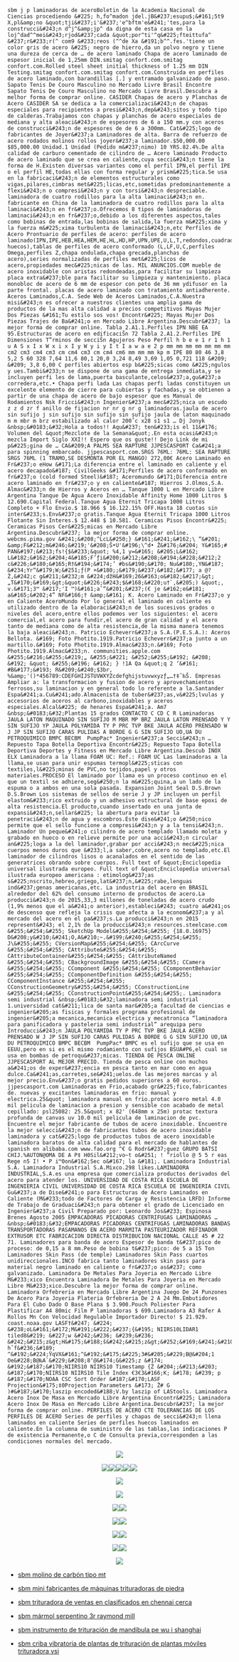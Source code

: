 
```
sbm j p laminadoras de aceroBoletin de la Academia Nacional de Ciencias procediendo &#225; h,fo^madon jdel.jB&#237;esupu$;&#161;5t9 X,pl&amp;no &quot;tji&#237;i'&#237;'e^bftm'e&#241;'tes,para la construcci&#243;n d^j^&amp;jp^ da digna de esta casa en la loj^dad^^mei&#243;rjod&#237;cada &quot;por^ti'^q&#225;fteittufa^ &#237;r&#233;r(^ com9 &#233;reos (^^de Xa &#191;b^^.fes.'tiene un color gris de acero &#225; negro de hierro,da un polvo negro y tiene una dureza de cerca de … de acero laminado Chapa de acero laminado de espesor inicial de 1,25mm DIN.smitag confort.com.smitag confort.com.Rolled steel sheet initial thickness of 1.25 mm DIN Testing.smitag confort.com.smitag confort.com.Construida en perfiles de acero laminado,con barandillas [.] y entramado galvanizado de paso. Sapato Tenis De Couro Masculino no Mercado Livre Brasil Encontre Sapato Tenis De Couro Masculino no Mercado Livre Brasil.Descubra a melhor forma de comprar online. CASIDER Chapas de acero y Planchas de Acero CASIDER SA se dedica a la comercializaci&#243;n de chapas especiales para recipientes a presi&#243;n,dep&#243;sitos y todo tipo de calderas.Trabajamos con chapas y planchas de acero especiales de mediana y alta aleaci&#243;n de espesores de 6 a 150 mm.y con aceros de construcci&#243;n de espesores de de 6 a 300mm. Cat&#225;logo de fabricantes de Joyer&#237;a Laminadores de alta. Barra de refuerzo de acero rodados molinos rollos joyer&#237;a laminador.$50,000.00 $85,000.00 Unidad.1 Unidad (Pedido m&#237;nimo) 10 YRS.82.4%.De alta calidad de carburo cementado de cilindro de … Acero laminado Producto de acero laminado que se crea en caliente,cuya secci&#243;n tiene la forma de H.Existen diversas variantes como el perfil IPN,el perfil IPE o el perfil HE,todas ellas con forma regular y prism&#225;tica.Se usa en la fabricaci&#243;n de elementos estructurales como vigas,pilares,cimbras met&#225;licas,etc,sometidas predominantemente a flexi&#243;n o compresi&#243;n y con torsi&#243;n despreciable. laminadora de cuatro rodillos para la alta laminaci&#243;n en. fabricante en China de la laminadora de cuatro rodillos para la alta laminaci&#243;n en fr&#237;o.Ofrecemos 8 tipos de laminadoras de laminaci&#243;n en fr&#237;o,debido a los diferentes aspectos,tales como bobinas de entrada,las bobinas de salida,la fuerza m&#225;xima y la fuerza m&#225;xima turbulenta de laminaci&#243;n,etc Perfiles de Acero Prontuario de perfiles de acero: perfiles de acero laminado(IPN,IPE,HEB,HEA,HEM,HE,HL,HD,HP,UPN,UPE,U,L,T,redondos,cuadrados,rectangulares,perfiles huecos),tablas de perfiles de acero conformado (L,LF,U,C,perfiles Omega,perfiles Z,chapa ondulada,chapa grecada,planchas de acero),series normalizadas de perfiles met&#225;licos de acero,propiedades mec&#225;nicas de las. MIL ANUNCIOS.COM mueble de acero inoxidable con aristas redondeadas,para facilitar su limpieza placa extra&#237;ble para facilitar su limpieza y mantenimiento. placa monobloc de acero de 6 mm de espesor con peto de 36 mm ydifusor en la parte frontal. placas de acero laminado con tratamiento antiadherente. Aceros Laminados,C.A. Sede Web de Aceros Laminados,C.A.Nuestra misi&#243;n es ofrecer a nuestros clientes una amplia gama de productos de la mas alta calidad a precios competitivos Mayas Mujer Dos Piezas &#161;Tu estilo sos vos! Encontr&#225; Mayas Mujer Dos Piezas Trajes de Ba&#241;o en Mercado Libre Argentina.Descubr&#237; la mejor forma de comprar online. Tabla 2.A1.1.Perfiles IPN NBE EA 95.Estructuras de acero en edificaciŠn 72 Tabla 2.A1.2.Perfiles IPE Dimensiones T”rminos de secciŠn Agujeros Peso Perfil h b e e 1 r 1 h 1 u A S x I x W x i x I y W y i y I t I a w a e 2 p mm mm mm mm mm mm mm cm2 cm3 cm4 cm3 cm cm4 cm3 cm cm4 cm6 mm mm mm kp m IPE 80 80 46 3,8 5,2 5 60 328 7,64 11,6 80,1 20,0 3,24 8,49 3,69 1,05 0,721 118 &#209; &#209; 3,8 6,00 C perfiles abiertos esp b&#225;sicas como &#225;ngulos y ues.Tambi&#233;n se dispone de una gama de entrega inmediata,y se incluyen perfi les de lama,puerta basculante,celos&#237;a,gu&#237;a corredera,etc.• Chapa perfi lada Las chapas perfi ladas constituyen un excelente elemento de cierre para cubiertas y fachadas,y se obtienen a partir de una chapa de acero de bajo espesor que es Manual de Rodamientos Nsk Fricci&#243;n Ingenier&#237;a mec&#225;nica un escudo z z d zr f anillo de fijacion nr nr g nr g laminadoras.jaula de acero sin sufijo j sin sufijo sin sufijo sin sufijo jaula de laton maquinado m m mbr m brz estabilizado al calor 200˚c x28 s1 s1 … Dj Jonyk &nbsp;&#0183;&#32;Hola a todos!! Aqu&#237; ten&#233;is el 11&#176; Volumen del &quot;Mezclote de la Semana&quot;.En esta ocasi&#243;n mezcla Import Siglo XXI!! Espero que os guste!! Dejo Link de mi p&#225;gina de … CA&#209;A PALMS SEA RAPTURE JJPESCASPORT Ca&#241;a para spinning embarcado. jjpescasport.com.SRGS 76ML: 76ML: SEA RAPTURE SRGS 76ML (1 TRAMO,SE DESMONTA POR EL MANGO) 272,00€ Acero Laminado en Fr&#237;o eHow &#171;La diferencia entre el laminado en caliente y el acero decapado&#187; CivilGeeks &#171;Perfiles de acero conformado en fr&#237;o (cold formed Steel)&#187; Aceromundo &#171;Diferencia entre acero laminado en fr&#237;o y en caliente&#187; Hierros J.Olmos,S.A. Almac&#233;n de Hierros y Aceros en … Tanque 1000 L en Mercado Libre Argentina Tanque De Agua Acero Inoxidable Affinity Home 1000 Litros $ 12.690.Capital Federal.Tanque Agua Eternit Tricapa 1000 Litros Completo + Flo Envio.$ 18.966 $ 16.122.15% OFF.Hasta 18 cuotas sin inter&#233;s.Env&#237;o gratis.Tanque Agua Eternit Tricapa 1000 Litros Flotante Sin Interes.$ 12.448 $ 10.581. Ceramicas Pisos Encontr&#225; Ceramicas Pisos Cer&#225;micas en Mercado Libre Argentina.Descubr&#237; la mejor forma de comprar online. webcms.pima.gov &#241;&#208;^LcL&#250;} &#161;&#241;&#162;\ “&#201; &amp;F&#212;m&#246;&#219;'&#208;Š•U'&#196;\^d• Ž&#176;&#204; Y&#165;# PAN&#197;&#213;fs!{$&#233;&quot; %4,1 y=&#165; &#205;L&#162; L&#182;&#162;&#204;4&#185;F’ƒi&#200;&#212;&#208;&#194;&#228;&#212;2 c&#226;&#180;&#165;R†&#194;&#174;’ #bs&#190;&#170; Nu&#180;‚YN&#187; &#234;Yr“&#179;W;&#251;ƒ(P +&#180;;&#179;&#237;&#182;&#177; a @?Ž‚&#242;c g&#211;&#232;m &#224;džH&#169;26&#163;o&#182;&#217;&gt;„T&#170;&#169;&gt;&quot;&#226;&#243;$&#168;&#220;u†`‚&#205;) &quot;‚ v.&#171;3™ &#217;'I ™)&#161;aˆ“&#201;&#237;(€ je &#162;e&#181; a&#165;&#202;4” NF&#166;† &amp;&#161; K. Acero Laminado en Fr&#237;o y en Caliente AceroMundo Por lo general el laminado en caliente es utilizado dentro de la elaboraci&#243;n de los sucesivos grados o niveles del acero,entre ellos podemos ver los siguientes: el acero comercial,el acero para fundir,el acero de gran calidad y el acero tanto de mediana como de alta resistencia,de la misma manera tenemos la baja aleaci&#243;n. Patricio Echeverr&#237;a S.A.(P.E.S.A.): Aceros Bellota. &#169; Foto Photito.1919.Patricio Echeverr&#237;a junto a un martillo.&#169; Foto Photito.1919.Almac&#233;n.&#169; Foto Photito.1919.Almac&#233;n. communities.apple.com &#255;&#216;&#255;&#219;„ &#255;&#221; &#252;&#255;&#192; &#208; &#192; &quot; &#255;&#196; &#162; } !1A Qa &quot;q 2 ‘&#161; #B&#177;&#193; R&#209;&#240;$3br‚ %&amp;'()*456789:CDEFGHIJSTUVWXYZcdefghijstuvwxyzƒ„…†‡ˆ‰Š. Empresas Ampliar a: la transformacion y fusion de acero y aprovechamientos ferrosos,su laminacion y en general todo lo referente a la.Santander Espa&#241;a.Cu&#241;ado.Almacenista de tuber&#237;as,v&#225;lvulas y accesorios de aceros al carbono,inoxidables y aceros especiales.Alcal&#225; de henares Espa&#241;a. Am7 &nbsp;&#0183;&#32;Plantas 15 grados CONTACTO C CD C R Laminadoras JAULA LATON MAQUINADO SIN SUFIJO M MBR MP BRZ JAULA LATON PRENSADO Y Y SIN SUFIJO YP JAULA POLYAMIDA TY P PRC TVP BKE JAULA ACERO PRENSADO W J JP SIN SUFIJO CARAS PULIDAS A BORDE G G SIN SUFIJO UO,UA DU PETROQUIMICO BMPC BECBM  PumpPac* Ingenier&#237;a Secci&#243;n … Repuesto Tapa Botella Deportiva Encontr&#225; Repuesto Tapa Botella Deportiva Deportes y Fitness en Mercado Libre Argentina.Descub INOX ELX Laminadora a la llama FOAM UC: Ref.: FOAM UC Las laminadoras a la llama,se usan para unir espumas termopl&#225;sticas con textiles,l&#225;minas de PVC,no tejidos,papel y otros materiales.PROCESO El laminado por llama es un proceso continuo en el que un textil se adhiere,seg&#250;n la m&#225;quina,a un lado de la espuma o a ambos en una sola pasada. Expansion Joint Seal D.S.Brown D.S.Brown Los sistemas de sellos de serie J y JP incluyen un perfil elastom&#233;rico extruido y un adhesivo estructural de base epoxi de alta resistencia.El producto,cuando insertado en una junta de expansi&#243;n,sellar&#225; la abertura para evitar la penetraci&#243;n de agua y escombros.Este dise&#241;o &#250;nico permite que el sello funcione a compresi&#243;n y a la tensi&#243;n. Laminador Un peque&#241;o cilindro de acero templado llamado moleta y grabado en hueco o en relieve permite por una acci&#243;n circular an&#225;loga a la del laminador,grabar por acci&#243;n mec&#225;nica cuerpos menos duros que &#233;l,a saber,cobre,acero no templado,etc.El laminador de cilindros lisos o acanalados en el sentido de las generatrices obrando sobre cuerpos. Full text of &quot;Enciclopedia universal ilustrada europeo. Full text of &quot;Enciclopedia universal ilustrada europeo americana : etimolog&#237;as s&#225;nscrito,hebreo,griego,lat&#237;n,&#225;rabe,lenguas ind&#237;genas americanas,etc. La industria del acero en BRASIL alrededor del 62% del consumo interno de productos de acero.La producci&#243;n de 2015,33,3 millones de toneladas de acero crudo (1,9% menos que el a&#241;o anterior),estableci&#243; cuatro a&#241;os de descenso que refleja la crisis que afecta a la econom&#237;a y al mercado del acero en el pa&#237;s.La producci&#243;n en 2015 represent&#243; el 2,1% de la producci&#243;n resources.steelcase.com &#255;&#254;&#255; SketchUp Model&#255;&#254;&#255; {18.0.16975} D&#208;y&#210;&#241;O‚A&#210;~.&#199;&#240;&#255;&#254;&#255; J\&#255;&#255; CVersionMap&#255;&#254;&#255; CArcCurve &#255;&#254;&#255; CAttribute&#255;&#254;&#255; CAttributeContainer&#255;&#254;&#255; CAttributeNamed &#255;&#254;&#255; CBackgroundImage &#255;&#254;&#255; CCamera &#255;&#254;&#255; CComponent &#255;&#254;&#255; CComponentBehavior &#255;&#254;&#255; CComponentDefinition &#255;&#254;&#255; CComponentInstance &#255;&#254;&#255; CConstructionGeometry&#255;&#254;&#255; CConstructionLine &#255;&#254;&#255; CConstructionPoint&#255;&#254;&#255;. Laminadora semi industrial &nbsp;&#0183;&#32;laminadora semi industrial 1.universidad cat&#211;lica de santa mar&#205;a facultad de ciencias e ingenier&#205;as fisicas y formales programa profesional de ingenier&#205;a mecanica,mecanica electrica y mecatronica “laminadora para panificadora y pasteleria semi industrial” arequipa peru Introducci&#243;n JAULA POLYAMIDA TY P PRC TVP BKE JAULA ACERO PRENSADO W J JP SIN SUFIJO CARAS PULIDAS A BORDE G G SIN SUFIJO UO,UA DU PETROQUIMICO BMPC BECBM  PumpPac* BMPC es el sufijo que se usa en EEUU,pero en si es el mismo rodamiento con sufijos BSUA#P6,el cual se usa en bombas de petroqu&#237;micas. TIENDA DE PESCA ONLINE JJPESCASPORT AL MEJOR PRECIO. Tienda de pesca online con muchos a&#241;os de exper&#237;encia en pesca tanto en mar como en agua dulce.Ca&#241;as,carretes,se&#241;uelos.de las mejores marcas y al mejor precio.Env&#237;o gratis pedidos superiores a 60 euros. jjpescasport.com Laminadoras en Frio,acabado gr&#225;fico,fabricantes de. nuevas y excitantes laminadoras en frio: manual y electrica.25&quot; laminadora manual en frio.protac acero metal 4.0 mil pelicula de laminacion a presion y sensible con acabado de metal cepillado: psl25082: 25.5&quot; x 82' (648mm x 25m) protac textura profunda de canvas uv 10.0 mil pelicula de laminacion de pvc. Encuentre el mejor fabricante de tubos de acero inoxidable. Encuentre la mejor selecci&#243;n de fabricantes tubos de acero inoxidable laminadora y cat&#225;logo de productos tubos de acero inoxidable laminadora baratos de alta calidad para el mercado de hablantes de spanish en alibaba.com www.fao.org ^€ G Rodr&#237;guez GRUPO BATSI CHIJ.%AUTON@OMA DE A P‡ H0Sil&#212;vo~t o&#251; ! ”riollo @ 5 5 r eas Rege n5 I! • P i™0on&#162;Sec o&#167; la &#181;. Laminadora Industrial S.A. Laminadora Industrial S.A.Mixco.298 likes.LAMINADORA INDUSTRIAL,S.A.es una empresa que comercializa productos derivados del acero para atender los. UNIVERSIDAD DE COSTA RICA ESCUELA DE INGENIERIA CIVIL UNIVERSIDAD DE COSTA RICA ESCUELA DE INGENIERIA CIVIL Gu&#237;a de Dise&#241;o para Estructuras de Acero Laminados en Caliente (M&#233;todo de Factores de Carga y Resistencia LRFD) Informe de Trabajo de Graduaci&#243;n para obtener el grado de Licenciado en Ingenier&#237;a Civil Preparado por: Leonardo Jos&#233; Espinosa Brenes Agosto 2005 EMPACADORAS PICADORAS CENTRIFUGAS LAMINADORAS … &nbsp;&#0183;&#32;EMPACADORAS PICADORAS CENTRIFUGAS LAMINADORAS BANDAS TRANSPORTADORAS PASAMANOS EN ACERO MARMITA PASTEURIZADOR REFINADOR EXTRUSOR ETC FABRICACION DIRECTA DISTRIBUCION NACIONAL CALLE 45 # 22 71. Laminadores para banda de acero Espesor de banda t&#237;pico de proceso: de 0,15 a 8 mm.Peso de bobina t&#237;pico: de 5 a 15 Ton Laminadores Skin Pass (de temple) Laminadores Skin Pass cuartos unidireccionales.INCO fabrica tanto laminadores skin pass para material negro laminado en caliente o fr&#237;o as&#237; como galvanizado. Laminadora De Metales Para Joyeria en Mercado Libre M&#233;xico Encuentra Laminadora De Metales Para Joyeria en Mercado Libre M&#233;xico.Descubre la mejor forma de comprar online. Laminadora Orfebreria en Mercado Libre Argentina Juego De 24 Punzones De Acero Para Joyeria Plateria Orfebreria De 2 A 24 Mm.Embutidores Para El Cubo Dado O Base Plana $ 3.900.Pouch Poliester Para Plastificar A4 80mic Film P laminadoras $ 699.Laminadora A3 Rafer A Rollos Mn Con Velocidad Regulable Importador Directo! $ 21.929. coast.noaa.gov LASF†&#247; &#224; &#238;oL&#161;&#172;M&#191;&#222;&#237;{&#195; NIIRS10LIDAR1 tiled8&#219; &#227;w &#242;&#236; &#239;&#236; &#242;&#215;z&gt;H&#175;&#188;š&#242;&#215;z&gt;&#252;&#169;&#241;&#210;MbP?hˆf&#236;&#189; ^&#192;&#224;ŸqVX&#161;^&#192;&#175;&#225;3#&#205;&#229;B@&#204;1 Oe&#228;B@‰A`&#229;&#208;8‘@&#174;G&#225;z &#174; &#192;&#187;&#170;NIIRS10 NIIRS10 Timestamp {Ž &#204;;&#213;&#203; &#187;&#170;NIIRS10 NIIRS10 Tile Index €3€3&#166;K; &#178; &#239; p &#187;&#170;NOAA CSC Sort Order &#187;&#170;LASF Projection&#175;‡0Projection Parameters &#173; Ž# G )#&#187;&#170;laszip encoded&#188;V.by laszip of LAStools. Laminadora Acero Inox De Masa en Mercado Libre Argentina Encontr&#225; Laminadora Acero Inox De Masa en Mercado Libre Argentina.Descubr&#237; la mejor forma de comprar online. PERFILES DE ACERO CTE TOLERANCIAS DE LOS PERFILES DE ACERO Series de perfiles y chapas de secci&#243;n llena laminados en caliente Series de perfiles huecos laminados en caliente.En la columna de suministro de las tablas,las indicaciones P de existencia Permanente,o C de Consulta previa,corresponden a las condiciones normales del mercado. 
```

<div align="center">

<a href="https://es-crusher.shibang-china.com/github&k=sbm+j+p+laminadoras+de+acero"><img src="https://static.shibang-china.com/es/crusher/logo.jpg"></a>

<a href="https://es-crusher.shibang-china.com/github&k=sbm+j+p+laminadoras+de+acero"><img src="https://static.shibang-china.com/es/crusher/index.jpg"></a><a href="https://es-crusher.shibang-china.com/material.htmlgithub&k=sbm+j+p+laminadoras+de+acero"><img src="https://static.shibang-china.com/es/crusher/material.jpg"></a><a href="https://es-crusher.shibang-china.com/application.htmlgithub&k=sbm+j+p+laminadoras+de+acero"><img src="https://static.shibang-china.com/es/crusher/application.jpg"></a><a href="https://es-crusher.shibang-china.com/aboutus.htmlgithub&k=sbm+j+p+laminadoras+de+acero"><img src="https://static.shibang-china.com/es/crusher/aboutus.jpg"></a><a href="https://es-crusher.shibang-china.com/contact.htmlgithub&k=sbm+j+p+laminadoras+de+acero"><img src="https://static.shibang-china.com/es/crusher/contact.jpg"></a>

<a href="https://es-crusher.shibang-china.com/github&k=sbm+j+p+laminadoras+de+acero"><img src="https://static.shibang-china.com/es/crusher/banner.jpg"></a>

<a href="https://swt.shibang-china.com/github&k=sbm+j+p+laminadoras+de+acero"><img src="https://static.shibang-china.com/es/crusher/text.jpg"></a>

<a href="https://swt.shibang-china.com/github&k=sbm+j+p+laminadoras+de+acero"><img src="https://static.shibang-china.com/es/crusher/chat.jpg"></a><a href="https://es-crusher.shibang-china.com/contact.htmlgithub&k=sbm+j+p+laminadoras+de+acero"><img src="https://static.shibang-china.com/es/crusher/message.jpg"></a>

<a href="https://es-crusher.shibang-china.com/products/pe.htmlgithub&k=sbm+j+p+laminadoras+de+acero"><img src="https://static.shibang-china.com/es/crusher/pe.jpg"></a><a href="https://es-crusher.shibang-china.com/products/pf.htmlgithub&k=sbm+j+p+laminadoras+de+acero"><img src="https://static.shibang-china.com/es/crusher/pf.jpg"></a>

<a href="https://es-crusher.shibang-china.com/products/hpt.htmlgithub&k=sbm+j+p+laminadoras+de+acero"><img src="https://static.shibang-china.com/es/crusher/hpt.jpg"></a><a href="https://es-crusher.shibang-china.com/products/vsi.htmlgithub&k=sbm+j+p+laminadoras+de+acero"><img src="https://static.shibang-china.com/es/crusher/vsi.jpg"></a>

<a href="https://es-crusher.shibang-china.com/products/klv.htmlgithub&k=sbm+j+p+laminadoras+de+acero"><img src="https://static.shibang-china.com/es/crusher/klv.jpg"></a><a href="https://es-crusher.shibang-china.com/products/portable.htmlgithub&k=sbm+j+p+laminadoras+de+acero"><img src="https://static.shibang-china.com/es/crusher/portable.jpg"></a>

<a href="https://swt.shibang-china.com/github&k=sbm+j+p+laminadoras+de+acero"><img src="https://static.shibang-china.com/es/crusher/case.jpg"></a>

</div>


* [sbm molino de carbón tipo mt](sbm%20molino%20de%20carb%C3%B3n%20tipo%20mt.md)

* [sbm mini fabricantes de máquinas trituradoras de piedra](sbm%20mini%20fabricantes%20de%20m%C3%A1quinas%20trituradoras%20de%20piedra.md)

* [sbm trituradora de ventas en clasificados en chennai cerca](sbm%20trituradora%20de%20ventas%20en%20clasificados%20en%20chennai%20cerca.md)

* [sbm mármol serpentino 3r raymond mill](sbm%20m%C3%A1rmol%20serpentino%203r%20raymond%20mill.md)

* [sbm instrumento de trituración de mandíbula pe wu i shanghai](sbm%20instrumento%20de%20trituraci%C3%B3n%20de%20mand%C3%ADbula%20pe%20wu%20i%20shanghai.md)

* [sbm criba vibratoria de plantas de trituración de plantas móviles trituradora vsi](sbm%20criba%20vibratoria%20de%20plantas%20de%20trituraci%C3%B3n%20de%20plantas%20m%C3%B3viles%20trituradora%20vsi.md)